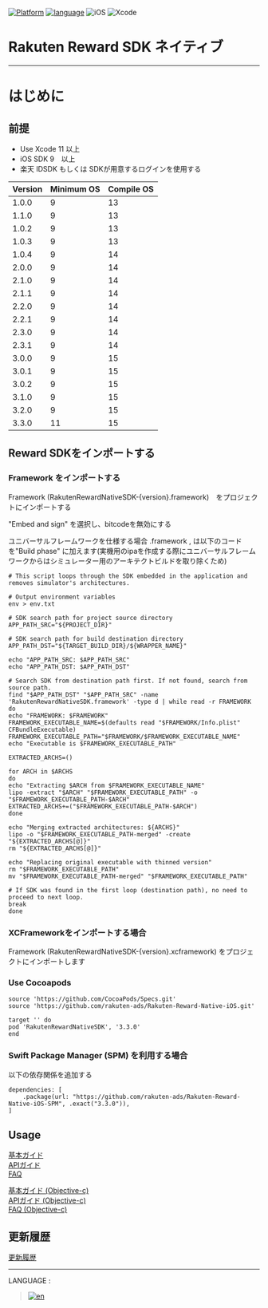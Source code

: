 <div id="top"></div>

[![Platform](http://img.shields.io/badge/platform-iOS-blue.svg?style=flat)](https://developer.apple.com/ios/)
[![language](https://camo.githubusercontent.com/0cd4410f8f72568f15d2b810d615624dfed74928/68747470733a2f2f696d672e736869656c64732e696f2f62616467652f6c616e67756167652d7377696674253230352d6634383034312e7376673f7374796c653d666c6174)](https://developer.apple.com/swift/)
![iOS](http://img.shields.io/badge/support-iOS_9+-blue.svg?style=flat)
![Xcode](http://img.shields.io/badge/IDE-Xcode_11+-blue.svg?style=flat)

# Rakuten Reward SDK ネイティブ

---
# はじめに

<div id="prerequisites"></div>

## 前提

* Use Xcode 11 以上
* iOS SDK 9　以上
* 楽天 IDSDK もしくは SDKが用意するログインを使用する


| Version        | Minimum OS           | Compile OS
--- | --- | ---
|1.0.0|9|13|
|1.1.0|9|13|
|1.0.2|9|13|
|1.0.3|9|13|
|1.0.4|9|14|
|2.0.0|9|14|
|2.1.0|9|14|
|2.1.1|9|14|
|2.2.0|9|14|
|2.2.1|9|14|
|2.3.0|9|14|
|2.3.1|9|14|
|3.0.0|9|15|
|3.0.1|9|15|
|3.0.2|9|15|
|3.1.0|9|15|
|3.2.0|9|15|
|3.3.0|11|15|

<div id="import_sdk"></div>

## Reward SDKをインポートする
### Framework をインポートする
Framework (RakutenRewardNativeSDK-{version}.framework)　をプロジェクトにインポートする  

"Embed and sign" を選択し、bitcodeを無効にする

ユニバーサルフレームワークを仕様する場合 .framework , は以下のコードを"Build phase" に加えます(実機用のipaを作成する際にユニバーサルフレームワークからはシミュレーター用のアーキテクトビルドを取り除くため) 

```
# This script loops through the SDK embedded in the application and removes simulator's architectures.

# Output environment variables
env > env.txt

# SDK search path for project source directory
APP_PATH_SRC="${PROJECT_DIR}"

# SDK search path for build destination directory
APP_PATH_DST="${TARGET_BUILD_DIR}/${WRAPPER_NAME}"

echo "APP_PATH_SRC: $APP_PATH_SRC"
echo "APP_PATH_DST: $APP_PATH_DST"

# Search SDK from destination path first. If not found, search from source path.
find "$APP_PATH_DST" "$APP_PATH_SRC" -name 'RakutenRewardNativeSDK.framework' -type d | while read -r FRAMEWORK
do
echo "FRAMEWORK: $FRAMEWORK"
FRAMEWORK_EXECUTABLE_NAME=$(defaults read "$FRAMEWORK/Info.plist" CFBundleExecutable)
FRAMEWORK_EXECUTABLE_PATH="$FRAMEWORK/$FRAMEWORK_EXECUTABLE_NAME"
echo "Executable is $FRAMEWORK_EXECUTABLE_PATH"

EXTRACTED_ARCHS=()

for ARCH in $ARCHS
do
echo "Extracting $ARCH from $FRAMEWORK_EXECUTABLE_NAME"
lipo -extract "$ARCH" "$FRAMEWORK_EXECUTABLE_PATH" -o "$FRAMEWORK_EXECUTABLE_PATH-$ARCH"
EXTRACTED_ARCHS+=("$FRAMEWORK_EXECUTABLE_PATH-$ARCH")
done

echo "Merging extracted architectures: ${ARCHS}"
lipo -o "$FRAMEWORK_EXECUTABLE_PATH-merged" -create "${EXTRACTED_ARCHS[@]}"
rm "${EXTRACTED_ARCHS[@]}"

echo "Replacing original executable with thinned version"
rm "$FRAMEWORK_EXECUTABLE_PATH"
mv "$FRAMEWORK_EXECUTABLE_PATH-merged" "$FRAMEWORK_EXECUTABLE_PATH"

# If SDK was found in the first loop (destination path), no need to proceed to next loop.
break
done
```

### XCFrameworkをインポートする場合
Framework (RakutenRewardNativeSDK-{version}.xcframework) をプロジェクトにインポートします

### Use Cocoapods
```
source 'https://github.com/CocoaPods/Specs.git'
source 'https://github.com/rakuten-ads/Rakuten-Reward-Native-iOS.git'

target '' do
pod 'RakutenRewardNativeSDK', '3.3.0'
end

```

### Swift Package Manager (SPM) を利用する場合

以下の依存関係を追加する

```
dependencies: [
    .package(url: "https://github.com/rakuten-ads/Rakuten-Reward-Native-iOS-SPM", .exact("3.3.0")),
]
```

## Usage
[基本ガイド](./basic/README.md)  
[APIガイド](./APIReference/README.md)<br>
[FAQ](./FAQ/FAQ.md)
<br>

[基本ガイド (Objective-c)](../Objective-C/ja/basic/README.md)  
[APIガイド (Objective-c)](../Objective-C/ja/APIReference/README.md)<br>
[FAQ (Objective-c)](../Objective-C/ja/FAQ/FAQ.md)

## 更新履歴
[更新履歴](./history/README.md)

---
LANGUAGE :
> [![en](../lang/en.png)](../../README.md)



